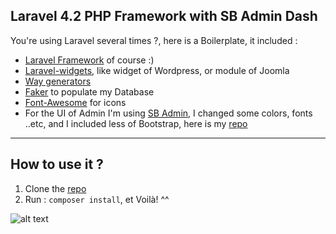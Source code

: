## Laravel 4.2 PHP Framework with SB Admin Dash

You're using Laravel several times ?, here is a Boilerplate, it included :

* [Laravel Framework](https://github.com/laravel/laravel) of course :)
* [Laravel-widgets](https://github.com/Arrilot/laravel-widgets), like widget of Wordpress, or module of Joomla
* [Way generators](https://github.com/JeffreyWay/Laravel-4-Generators)
* [Faker](https://github.com/fzaninotto/Faker) to populate my Database
* [Font-Awesome](http://fortawesome.github.io/Font-Awesome/icons/) for icons
* For the UI of Admin I'm using [SB Admin](http://startbootstrap.com/template-overviews/sb-admin/), I changed some colors, fonts ..etc, and I included less of Bootstrap, here is my [repo](https://github.com/kossa/startbootstrap-sb-admin) 
-----
## How to use it ?

1. Clone the [repo](https://github.com/kossa/Laravel-with-admin)
2. Run : `composer install`, et Voilà! ^^

![alt text](http://i.imgur.com/WOVOW4R.png)
